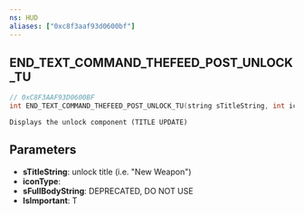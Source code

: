 ```yaml
---
ns: HUD
aliases: ["0xc8f3aaf93d0600bf"]
---
```

## END_TEXT_COMMAND_THEFEED_POST_UNLOCK_TU

```c
// 0xC8F3AAF93D0600BF
int END_TEXT_COMMAND_THEFEED_POST_UNLOCK_TU(string sTitleString, int iconType, string sFullBodyString, bool IsImportant);
```

```
Displays the unlock component (TITLE UPDATE)
```

## Parameters
* **sTitleString**: unlock title (i.e. "New Weapon")
* **iconType**: 
* **sFullBodyString**: DEPRECATED, DO NOT USE
* **IsImportant**: T
